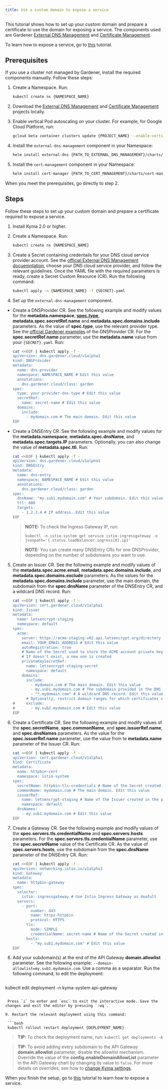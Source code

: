 ```yaml
---
title: Use a custom domain to expose a service
---
```


This tutorial shows how to set up your custom domain and prepare a certificate to use the domain for exposing a service. The components used are Gardener [External DNS Management](https://gardener.cloud/docs/concepts/networking/dns-managment/#external-dns-management) and [Certificate Management](https://gardener.cloud/docs/concepts/networking/cert-managment/).

To learn how to expose a service, go to [this](./apix-01-expose-service-apigateway.md) tutorial.

## Prerequisites

If you use a cluster not managed by Gardener, install the required components manually. Follow these steps:

1. Create a Namespace. Run:

   ```bash
   kubectl create ns {NAMESPACE_NAME}
   ```

2. Download the [External DNS Management](https://github.com/gardener/external-dns-management) and [Certificate Management](https://github.com/gardener/cert-management) projects locally.

3. Enable vertical Pod autoscaling on your cluster. For example, for Google Cloud Platform, run:

   ```bash
   gcloud beta container clusters update {PROJECT_NAME} --enable-vertical-pod-autoscaling
   ```

4. Install the `external-dns-management` component in your Namespace:

   ```bash
   helm install external-dns {PATH_TO_EXTERNAL_DNS_MANAGEMENT}/charts/external-dns-management --namespace={NAMESPACE_NAME} --set configuration.identifier=external-dns-identifier
   ```

5. Install the `cert-management` component in your Namespace:

   ```bash
   helm install cert-manager {PATH_TO_CERT_MANAGEMENT}/charts/cert-management --namespace={NAMESPACE_NAME} --set configuration.identifier=cert-manager-identifier
   ```

When you meet the prerequisites, go directly to step 2.

## Steps

Follow these steps to set up your custom domain and prepare a certificate required to expose a service.

1. Install Kyma 2.0 or higher.

2. Create a Namespace. Run:

   ```bash
   kubectl create ns {NAMESPACE_NAME}
   ```

3. Create a Secret containing credentails for your DNS cloud service provider account. See the [official External DNS Management docuemntation](https://github.com/gardener/external-dns-management/blob/master/README.md#external-dns-management), choose your DNS cloud service provider, and follow the relevant guidelines. Once the YAML file with the required parameters is ready, create a Secret Custom Resource (CR). Run the following command:

   ```bash
   kubectl apply -n {NAMESPACE_NAME} -f {SECRET}.yaml
   ```

4. Set up the `external-dns-management` component.

- Create a DNSProvider CR. See the following example and modify values for the **metadata.namespace**, [**spec.type**](https://github.com/gardener/external-dns-management#using-the-dns-controller-manager), **metadata.spec.secretRef.name** and **metadata.spec.domains.include** parameters. As the value of **spec.type**, use the relevant provider type. See the [official Gardener examples](https://github.com/gardener/external-dns-management/tree/master/examples) of the DNSProvider CR. For the **spec.secretRef.name** parameter, use the **metadata.name** value from your `{SECRET}.yaml`. Run:

   ```bash
   cat <<EOF | kubectl apply -f -
   apiVersion: dns.gardener.cloud/v1alpha1
   kind: DNSProvider
   metadata:
     name: dns-provider
     namespace: NAMESPACE_NAME # Edit this value
     annotations:
       dns.gardener.cloud/class: garden
   spec:
     type: your-provider-dns-type # Edit this value
     secretRef:
       name: secret-name # Edit this value
     domains:
       include:
         - mydomain.com # The main domain. Edit this value
   EOF  
   ```

- Create a DNSEntry CR. See the following example and modify values for the **metadata.namespace**, **metadata.spec.dnsName**, and **metadata.spec.targets.IP** parameters. Optionally, you can also change the value of **metadata.spec.ttl**. Run:

   ```bash
   cat <<EOF | kubectl apply -f -
   apiVersion: dns.gardener.cloud/v1alpha1
   kind: DNSEntry
   metadata:
     name: dns-entry
     namespace: NAMESPACE_NAME # Edit this value
     annotations:
       dns.gardener.cloud/class: garden
   spec:
     dnsName: "my.sub1.mydomain.com" # Your subdomain. Edit this value
     ttl: 600
     targets:
       - 1.2.3.4 # IP address. Edit this value
   EOF
   ```

    >**NOTE:** To check the Ingress Gateway IP, run:
    >```
    >kubectl -n istio-system get service istio-ingressgateway -o jsonpath='{.status.loadBalancer.ingress[0].ip}'
    >```

   >**NOTE:** You can create many DNSEntry CRs for one DNSProvider, depending on the number of subdomains you want to use.

5. Create an Issuer CR. See the following example and modify values of the **metadata.spec.acme.email**, **metadata.spec.domains.include**, and **metadata.spec.domains.exclude** parameters. As the values for the **metadata.spec.domains.include** parameter, use the main domain, the subdomain from the **spec.dnsName** parameter of the DNSEntry CR, and a wildcard DNS record. Run:

   ```bash
   cat <<EOF | kubectl apply -f -
   apiVersion: cert.gardener.cloud/v1alpha1
   kind: Issuer
   metadata:
     name: letsencrypt-staging
     namespace: default
   spec:
     acme:
       server: https://acme-staging-v02.api.letsencrypt.org/directory
       email: YOUR_EMAIL_ADDRESS # Edit this value
       autoRegistration: true
       # Name of the Secret used to store the ACME account private key
       # If doesn't exist, a new one is created
       privateKeySecretRef:
         name: letsencrypt-staging-secret
         namespace: default
       domains:
         include:
           - mydomain.com # The main domain. Edit this value
           - my.sub1.mydomain.com # The subdomain provided in the DNS Entry created in the previous step. Edit this value
           - "*.mydomain.com" # A wildcard DNS record. Edit this value
         # Optionally, restrict domain ranges for which certificates can be requested
   #     exclude:
   #       - my.sub2.mydomain.com # Edit this value
   EOF
   ```

6. Create a Certificate CR. See the following example and modify values of the **spec.secretName**, **spec.commonName**, and **spec.issuerRef.name**, and **spec.dnsNames** parameters. As the value for the **spec.issuerRef.name** parameter, use the value from te **metadata.name** parameter of the Issuer CR. Run:

   ```bash
   cat <<EOF | kubectl apply -f -
   apiVersion: cert.gardener.cloud/v1alpha1
   kind: Certificate
   metadata:
     name: httpbin-cert
     namespace: istio-system
   spec:
     secretName: httpbin-tls-credentials # Name of the Secret created using this CR. Edit this value
     commonName: mydomain.com # The main domain. Edit this value
     issuerRef:
       name: letsencrypt-staging # Name of the Issuer created in the previous step. Edit this value
       namespace: default
     dnsNames:
       - my.sub1.mydomain.com # Edit this value
   EOF
   ```

7. Create a Gateway CR. See the following example and modify values of the **spec.servers.tls.credentialName** and **spec.servers.hosts** parameters. For the **spec.servers.tls.credentialName** parameter, use the **spec.secretName** value of the Certificate CR. As the value of **spec.servers.hosts**, use the subdomain from the **spec.dnsName** parameter of the DNSEntry CR. Run:

   ```bash
   cat <<EOF | kubectl apply -f -
   apiVersion: networking.istio.io/v1alpha3
   kind: Gateway
   metadata:
     name: httpbin-gateway
   spec:
     selector:
       istio: ingressgateway # Use Istio Ingress Gateway as deafult
     servers:
       - port:
           number: 443
           name: https-httpbin
           protocol: HTTPS
         tls:
           mode: SIMPLE
           credentialName: secret-name # Name of the Secret created in the Certificate CR in the previous step. Edit this value
         hosts:
           - "my.sub1.mydomain.com" # Edit this value
   EOF
   ```

8. Add your subdomain(s) at the end of the API Gateway **domain.allowlist** parameter. See the following example: `--domain-allowlist=my.sub1.mydomain.com`. Use a comma as a separator. Run the following command, to edit the deployment:

   ```bash
  kubectl edit deployment -n kyma-system api-gateway
  ```

   Press `i` to enter and `esc` to exit the interactive mode. Save the changes and exit the editor by pressing `:wq`.

9. Restart the relevant deployment using this command:

   ```bash
   kubectl rollout restart deployment {DEPLOYMENT_NAME}
   ```

   >**TIP:** To check the deployment name, run: `kubectl get deployments -A`

   >**TIP:** To avoid adding every subdomain to the API Gateway **domain.allowlist** parameter, disable the allowlist mechanism. Override the value of the **config.enableDomainAllowList** parameter in the API Gateway chart by changing its value to `false`. For more details on overrides, see how to [change Kyma settings](../../04-operation-guides/operations/03-change-kyma-config-values.md).

When you finish the setup, go to [this](./apix-01-expose-service-apigateway.md) tutorial to learn how to expose a service.
